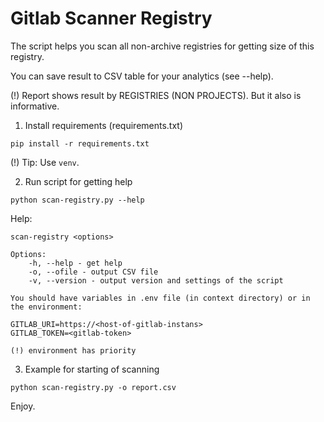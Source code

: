 # Gitlab Scanner Registry

The script helps you scan all non-archive registries for getting size of this registry.

You can save result to CSV table for your analytics  (see --help).

(!) Report shows result by REGISTRIES (NON PROJECTS). But it also is informative.

1. Install requirements (requirements.txt)
```
pip install -r requirements.txt
```
(!) Tip: Use `venv`.

2. Run script for getting help
```
python scan-registry.py --help
```
Help:
```
scan-registry <options>

Options:
    -h, --help - get help
    -o, --ofile - output CSV file
    -v, --version - output version and settings of the script 

You should have variables in .env file (in context directory) or in the environment:

GITLAB_URI=https://<host-of-gitlab-instans>
GITLAB_TOKEN=<gitlab-token>

(!) environment has priority
```

3. Example for starting of scanning
```
python scan-registry.py -o report.csv
```
Enjoy.
